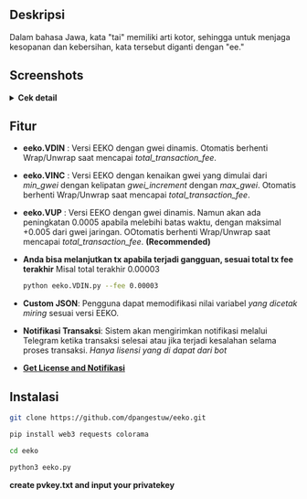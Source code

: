 
## Deskripsi

Dalam bahasa Jawa, kata "tai" memiliki arti kotor, sehingga untuk menjaga kesopanan dan kebersihan, kata tersebut diganti dengan "ee."

## Screenshots
<details>
<summary><strong>Cek detail</strong></summary>

<img height="311" alt="image" src="https://github.com/user-attachments/assets/2dfaca39-93f8-4eb1-a68c-28bd05da7c92">
<img height="311" alt="image" src="https://github.com/user-attachments/assets/5b447a88-2740-4d7d-939a-d6b9c1a46f0f">
<img height="415" alt="image" src="https://github.com/user-attachments/assets/8b81c702-8082-4ef1-aaf7-55aa80946e73">

</details>

## Fitur

- **eeko.VDIN** : Versi EEKO dengan gwei dinamis. Otomatis berhenti Wrap/Unwrap saat mencapai *total_transaction_fee*.

- **eeko.VINC** : Versi EEKO dengan kenaikan gwei yang dimulai dari *min_gwei* dengan kelipatan *gwei_increment* dengan *max_gwei*. Otomatis berhenti Wrap/Unwrap saat mencapai *total_transaction_fee*.

- **eeko.VUP** : Versi EEKO dengan gwei dinamis. Namun akan ada peningkatan 0.0005 apabila melebihi batas waktu, dengan maksimal +0.005 dari gwei jaringan. OOtomatis berhenti Wrap/Unwrap saat mencapai *total_transaction_fee*. **(Recommended)**

- **Anda bisa melanjutkan tx apabila terjadi gangguan, sesuai total tx fee terakhir** Misal total terakhir 0.00003
  ```bash
  python eeko.VDIN.py --fee 0.00003
  ```

- **Custom JSON**: Pengguna dapat memodifikasi nilai variabel *yang dicetak miring* sesuai versi EEKO. 
  
- **Notifikasi Transaksi**: Sistem akan mengirimkan notifikasi melalui Telegram ketika transaksi selesai atau jika terjadi kesalahan selama proses transaksi. *Hanya lisensi yang di dapat dari bot*

- [**Get License and Notifikasi**](https://t.me/Laporan_Sayang_bot)


## Instalasi

   ```bash
   git clone https://github.com/dpangestuw/eeko.git
   ```
   ```bash
   pip install web3 requests colorama
   ```
   ```bash
   cd eeko
   ```
   ```bash
   python3 eeko.py
   ```
**create pvkey.txt and input your privatekey**
